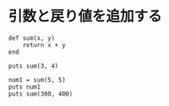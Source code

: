 # 引数と戻り値を追加する

```
def sum(x, y)
    return x + y
end

puts sum(3, 4)

num1 = sum(5, 5)
puts num1
puts sum(300, 400)
```